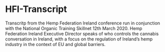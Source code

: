# HFI-Transcript
Transcritp from the Hemp Federation Ireland conference
run in conjunction with the National
Organic Training Skillnet 12th March 2020.
Hemp Federation Ireland Executive Director
speaks of who controls the cannabis conversation in
Ireland, with a focus on the regulation of Ireland’s
hemp industry in the context of EU and global
barriers.
